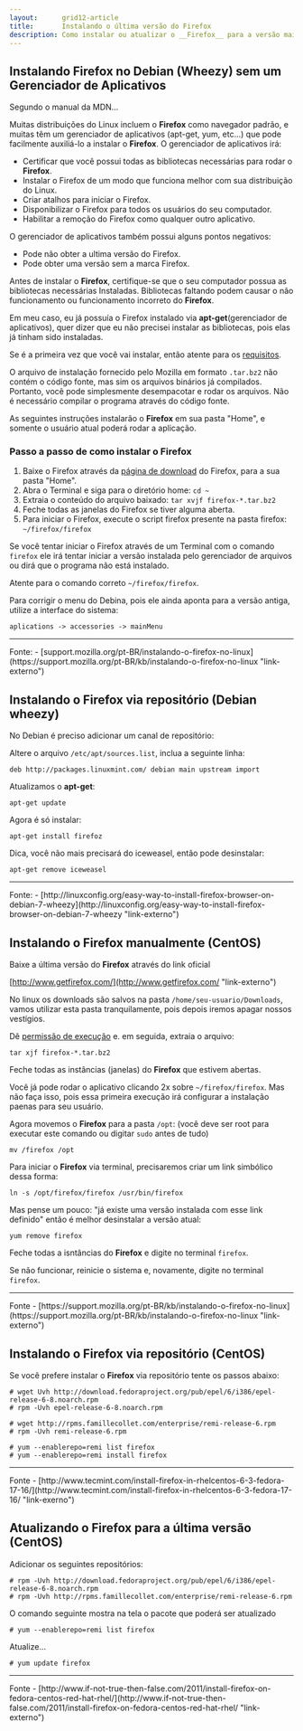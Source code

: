 ```yaml
---
layout:      grid12-article
title:       Instalando o última versão do Firefox
description: Como instalar ou atualizar o __Firefox__ para a versão mais recente
---
```



Instalando Firefox no Debian (Wheezy) sem um Gerenciador de Aplicativos
---

Segundo o manual da MDN...

Muitas distribuições do Linux incluem o __Firefox__ como navegador padrão, e muitas têm um gerenciador de aplicativos
(apt-get, yum, etc...) que pode facilmente auxiliá-lo a instalar o __Firefox__. O gerenciador de aplicativos irá:

- Certificar que você possui todas as bibliotecas necessárias para rodar o __Firefox__.
- Instalar o Firefox de um modo que funciona melhor com sua distribuição do Linux.
- Criar atalhos para iniciar o Firefox.
- Disponibilizar o Firefox para todos os usuários do seu computador.
- Habilitar a remoção do Firefox como qualquer outro aplicativo. 

O gerenciador de aplicativos também possui alguns pontos negativos:

- Pode não obter a ultima versão do Firefox.
- Pode obter uma versão sem a marca Firefox. 


Antes de instalar o __Firefox__, certifique-se que o seu computador possua as bibliotecas necessárias Instaladas.
Bibliotecas faltando podem causar o não funcionamento ou funcionamento incorreto do __Firefox__.

Em meu caso, eu já possuía o Firefox instalado via __apt-get__(gerenciador de aplicativos), quer dizer que eu não
precisei instalar as bibliotecas, pois elas já tinham sido instaladas.

Se é a primeira vez que você vai instalar, então atente para os 
[requisitos](https://www.mozilla.org/en-US/firefox/20.0/system-requirements/ "link-externo").

O arquivo de instalação fornecido pelo Mozilla em formato `.tar.bz2` não contém o código fonte, mas sim os arquivos 
binários já compilados. Portanto, você pode simplesmente desempacotar e rodar os arquivos. Não é necessário compilar o 
programa através do código fonte.

As seguintes instruções instalarão o __Firefox__ em sua pasta "Home", e somente o usuário atual poderá rodar a aplicação.

### Passo a passo de como instalar o Firefox

1. Baixe o Firefox através da [página de download](https://www.mozilla.org/en-US/firefox/new/?icn=tabz "link-externo") do Firefox, para a sua pasta "Home".
2. Abra o Terminal e siga para o diretório home: `cd ~`
3. Extraia o conteúdo do arquivo baixado: `tar xvjf firefox-*.tar.bz2`
4. Feche todas as janelas do Firefox se tiver alguma aberta.
5. Para iniciar o Firefox, execute o script firefox presente na pasta firefox: `~/firefox/firefox`

Se você tentar iniciar o Firefox através de um Terminal com o comando `firefox` ele irá tentar iniciar a versão instalada
pelo gerenciador de arquivos ou dirá que o programa não está instalado.

Atente para o comando correto `~/firefox/firefox`.

Para corrigir o menu do Debina, pois ele ainda aponta para a versão antiga, utilize a interface do sistema: 

    aplications -> accessories -> mainMenu


<hr>
Fonte:
- [support.mozilla.org/pt-BR/instalando-o-firefox-no-linux](https://support.mozilla.org/pt-BR/kb/instalando-o-firefox-no-linux "link-externo")



Instalando o Firefox via repositório (Debian wheezy)
---

No Debian é preciso adicionar um canal de repositório:

Altere o arquivo `/etc/apt/sources.list`, inclua a seguinte linha:

    deb http://packages.linuxmint.com/ debian main upstream import

Atualizamos o __apt-get__:

    apt-get update

Agora é só instalar:

    apt-get install firefoz

Dica, você não mais precisará do iceweasel, então pode desinstalar:

    apt-get remove iceweasel 

<hr>
Fonte:
- [http://linuxconfig.org/easy-way-to-install-firefox-browser-on-debian-7-wheezy](http://linuxconfig.org/easy-way-to-install-firefox-browser-on-debian-7-wheezy "link-externo")



Instalando o Firefox manualmente (CentOS)
---

Baixe a última versão do __Firefox__ através do link oficial

[http://www.getfirefox.com/](http://www.getfirefox.com/ "link-externo")

No linux os downloads são salvos na pasta `/home/seu-usuario/Downloads`, vamos
utilizar esta pasta tranquilamente, pois depois iremos apagar nossos vestígios.

Dê [permissão de execução](/linux/como-dar-permissao-de-execucao) e. em seguida, extraia o arquivo:

    tar xjf firefox-*.tar.bz2

Feche todas as instâncias (janelas) do __Firefox__ que estivem abertas.

Você já pode rodar o aplicativo clicando 2x sobre `~/firefox/firefox`. Mas não faça isso, pois essa primeira execução 
irá configurar a instalação paenas para seu usuário.

Agora movemos o __Firefox__ para a pasta `/opt`:
(você deve ser root para executar este comando ou digitar `sudo` antes de tudo)

    mv /firefox /opt

Para iniciar o __Firefox__ via terminal, precisaremos criar um link simbólico dessa forma:

    ln -s /opt/firefox/firefox /usr/bin/firefox

Mas pense um pouco: "já existe uma versão instalada com esse link definido" então é melhor desinstalar a versão atual:

    yum remove firefox

Feche todas a isntâncias do __Firefox__ e digite no terminal `firefox`.

Se não funcionar, reinicie o sistema e, novamente, digite no terminal `firefox`.

<hr>
Fonte
- [https://support.mozilla.org/pt-BR/kb/instalando-o-firefox-no-linux](https://support.mozilla.org/pt-BR/kb/instalando-o-firefox-no-linux "link-externo")




Instalando o Firefox via repositório (CentOS)
---

Se você prefere instalar o __Firefox__ via repositório tente os passos abaixo:

    # wget Uvh http://download.fedoraproject.org/pub/epel/6/i386/epel-release-6-8.noarch.rpm
    # rpm -Uvh epel-release-6-8.noarch.rpm

    # wget http://rpms.famillecollet.com/enterprise/remi-release-6.rpm
    # rpm -Uvh remi-release-6.rpm

    # yum --enablerepo=remi list firefox
    # yum --enablerepo=remi install firefox

<hr>
Fonte
- [http://www.tecmint.com/install-firefox-in-rhelcentos-6-3-fedora-17-16/](http://www.tecmint.com/install-firefox-in-rhelcentos-6-3-fedora-17-16/ "link-exerno")



Atualizando o Firefox para a última versão (CentOS)
---

Adicionar os seguintes repositórios:

    # rpm -Uvh http://download.fedoraproject.org/pub/epel/6/i386/epel-release-6-8.noarch.rpm
    # rpm -Uvh http://rpms.famillecollet.com/enterprise/remi-release-6.rpm

O comando seguinte mostra na tela o pacote que poderá ser atualizado

    # yum --enablerepo=remi list firefox


Atualize...

    # yum update firefox


<hr>
Fonte
- [http://www.if-not-true-then-false.com/2011/install-firefox-on-fedora-centos-red-hat-rhel/](http://www.if-not-true-then-false.com/2011/install-firefox-on-fedora-centos-red-hat-rhel/ "link-externo")